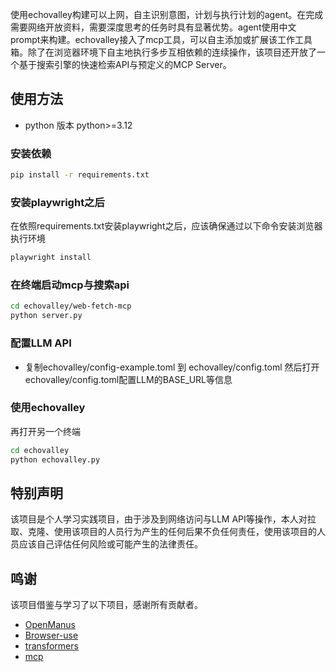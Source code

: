 使用echovalley构建可以上网，自主识别意图，计划与执行计划的agent。在完成需要网络开放资料，需要深度思考的任务时具有显著优势。agent使用中文prompt来构建。echovalley接入了mcp工具，可以自主添加或扩展该工作工具箱。除了在浏览器环境下自主地执行多步互相依赖的连续操作，该项目还开放了一个基于搜索引擎的快速检索API与预定义的MCP Server。

## 使用方法
- python 版本 python>=3.12

### 安装依赖
```bash
pip install -r requirements.txt
```

### 安装playwright之后
在依照requirements.txt安装playwright之后，应该确保通过以下命令安装浏览器执行环境
```bash
playwright install
```

### 在终端启动mcp与搜索api
```bash
cd echovalley/web-fetch-mcp
python server.py
```

### 配置LLM API
- 复制echovalley/config-example.toml 到 echovalley/config.toml
然后打开echovalley/config.toml配置LLM的BASE_URL等信息

### 使用echovalley
再打开另一个终端
```bash
cd echovalley
python echovalley.py
```

## 特别声明
该项目是个人学习实践项目，由于涉及到网络访问与LLM API等操作，本人对拉取、克隆、使用该项目的人员行为产生的任何后果不负任何责任，使用该项目的人员应该自己评估任何风险或可能产生的法律责任。

## 鸣谢
该项目借鉴与学习了以下项目，感谢所有贡献者。

- [OpenManus](https://github.com/FoundationAgents/OpenManus)
- [Browser-use](https://github.com/browser-use/browser-use)
- [transformers](https://github.com/huggingface/transformers)
- [mcp](https://github.com/modelcontextprotocol/python-sdk)
